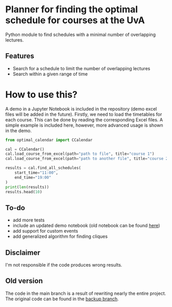 # Planner for finding the optimal schedule for courses at the UvA
Python module to find schedules with a minimal number of overlapping lectures.

## Features
- Search for a schedule to limit the number of overlapping lectures 
- Search within a given range of time

# How to use this?
A demo in a Jupyter Notebook is included in the repository (demo excel files will be added in the future). Firstly, we need to load the timetables for each course. This can be done by reading the corresponding Excel files. A simple example is included here, however, more advanced usage is shown in the demo.

```python
from optimal_calendar import CCalendar

cal = CCalendar()
cal.load_course_from_excel(path="path to file", title="course 1")
cal.load_course_from_excel(path="path to another file", title="course 2")

results = cal.find_all_schedules(
    start_time="11:00",
    end_time="19:00"
)
print(len(results))
results.head(10)
```

## To-do
- add more tests
- include an updated demo notebook (old notebook can be found [here](https://github.com/huachangb/optimal_calendar/tree/backup))
- add support for custom events
- add generalized algorithm for finding cliques

## Disclaimer
I'm not responsible if the code produces wrong results. 

## Old version
The code in the main branch is a result of rewriting nearly the entire project. The original code can be found in the [backup branch](https://github.com/huachangb/optimal_calendar/tree/backup).

